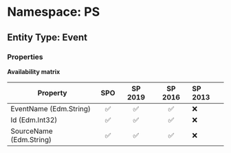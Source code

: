 # Namespace: PS

## Entity Type: Event

### Properties

**Availability matrix**

Property | SPO | SP 2019 | SP 2016 | SP 2013
----------|:---:|:-------:|:-------:|:-------
EventName (Edm.String) | ✅ | ✅ | ✅ | ❌
Id (Edm.Int32) | ✅ | ✅ | ✅ | ❌
SourceName (Edm.String) | ✅ | ✅ | ✅ | ❌

